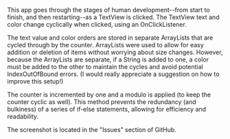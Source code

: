 This app goes through the stages of human development--from start to finish, and then restarting--as a TextView is clicked. The TextView text and color change cyclically when clicked, using an OnClickListener.

The text value and color orders are stored in separate ArrayLists that are cycled through by the counter. ArrayLists were used to allow for easy addition or deletion of items without worrying about size changes. However, because the ArrayLists are separate, if a String is added to one, a color must be added to the other to maintain the cycles and avoid potential IndexOutOfBound errors. (I would really appreciate a suggestion on how to improve this setup!)

The counter is incremented by one and a modulo is applied (to keep the counter cyclic as well). This method prevents the redundancy (and bulkiness) of a series of if-else statements, allowing for efficiency and readability.

The screenshot is located in the "Issues" section of GitHub.
